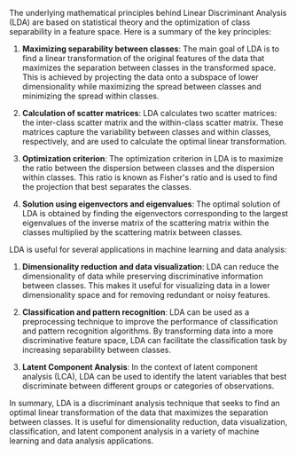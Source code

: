 The underlying mathematical principles behind Linear Discriminant Analysis (LDA) are based on statistical theory and the optimization of class separability in a feature space. Here is a summary of the key principles:

1. **Maximizing separability between classes**: The main goal of LDA is to find a linear transformation of the original features of the data that maximizes the separation between classes in the transformed space. This is achieved by projecting the data onto a subspace of lower dimensionality while maximizing the spread between classes and minimizing the spread within classes.

2. **Calculation of scatter matrices**: LDA calculates two scatter matrices: the inter-class scatter matrix and the within-class scatter matrix. These matrices capture the variability between classes and within classes, respectively, and are used to calculate the optimal linear transformation.

3. **Optimization criterion**: The optimization criterion in LDA is to maximize the ratio between the dispersion between classes and the dispersion within classes. This ratio is known as Fisher's ratio and is used to find the projection that best separates the classes.

4. **Solution using eigenvectors and eigenvalues**: The optimal solution of LDA is obtained by finding the eigenvectors corresponding to the largest eigenvalues of the inverse matrix of the scattering matrix within the classes multiplied by the scattering matrix between classes.

LDA is useful for several applications in machine learning and data analysis:

1. **Dimensionality reduction and data visualization**: LDA can reduce the dimensionality of data while preserving discriminative information between classes. This makes it useful for visualizing data in a lower dimensionality space and for removing redundant or noisy features.

2. **Classification and pattern recognition**: LDA can be used as a preprocessing technique to improve the performance of classification and pattern recognition algorithms. By transforming data into a more discriminative feature space, LDA can facilitate the classification task by increasing separability between classes.

3. **Latent Component Analysis**: In the context of latent component analysis (LCA), LDA can be used to identify the latent variables that best discriminate between different groups or categories of observations.

In summary, LDA is a discriminant analysis technique that seeks to find an optimal linear transformation of the data that maximizes the separation between classes. It is useful for dimensionality reduction, data visualization, classification, and latent component analysis in a variety of machine learning and data analysis applications.